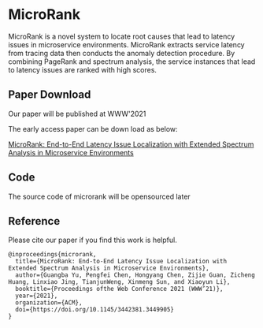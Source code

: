 # MicroRank
MicroRank is a novel system to locate root causes that lead to latency issues in microservice environments. MicroRank extracts service latency from tracing data then conducts the anomaly detection procedure. By combining PageRank and spectrum analysis, the service instances that lead
to latency issues are ranked with high scores. 

## Paper Download
Our paper will be published at WWW'2021

The early access paper can be down load as below:

[MicroRank: End-to-End Latency Issue Localization with Extended Spectrum Analysis in Microservice Environments](./WWW2021_MicroRank.pdf)

## Code
The source code of microrank will be opensourced later

## Reference
Please cite our paper if you find this work is helpful. 

```
@inproceedings{microrank,
  title={MicroRank: End-to-End Latency Issue Localization with Extended Spectrum Analysis in Microservice Environments},
  author={Guangba Yu, Pengfei Chen, Hongyang Chen, Zijie Guan, Zicheng Huang, Linxiao Jing, TianjunWeng, Xinmeng Sun, and Xiaoyun Li},
  booktitle={Proceedings ofthe Web Conference 2021 (WWW’21)},
  year={2021},
  organization={ACM},
  doi={https://doi.org/10.1145/3442381.3449905}
}
```




